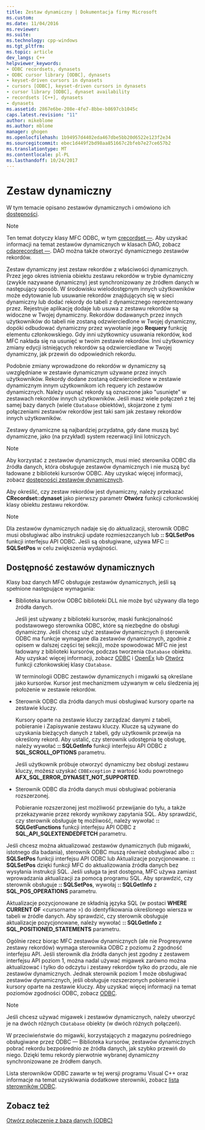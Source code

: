 ```yaml
---
title: Zestaw dynamiczny | Dokumentacja firmy Microsoft
ms.custom: 
ms.date: 11/04/2016
ms.reviewer: 
ms.suite: 
ms.technology: cpp-windows
ms.tgt_pltfrm: 
ms.topic: article
dev_langs: C++
helpviewer_keywords:
- ODBC recordsets, dynasets
- ODBC cursor library [ODBC], dynasets
- keyset-driven cursors in dynasets
- cursors [ODBC], keyset-driven cursors in dynasets
- cursor library [ODBC], dynaset availability
- recordsets [C++], dynasets
- dynasets
ms.assetid: 2867e6be-208e-4fe7-8bbe-b8697cb1045c
caps.latest.revision: "11"
author: mikeblome
ms.author: mblome
manager: ghogen
ms.openlocfilehash: 1b94957d4402eda467dbe5bb20d6522e123f2e34
ms.sourcegitcommit: ebec1d449f2bd98aa851667c2bfeb7e27ce657b2
ms.translationtype: MT
ms.contentlocale: pl-PL
ms.lasthandoff: 10/24/2017
---
```

# <a name="dynaset"></a>Zestaw dynamiczny
W tym temacie opisano zestawów dynamicznych i omówiono ich [dostępności](#_core_availability_of_dynasets).  
  
> [!NOTE]
>  Ten temat dotyczy klasy MFC ODBC, w tym [crecordset —](../../mfc/reference/crecordset-class.md). Aby uzyskać informacji na temat zestawów dynamicznych w klasach DAO, zobacz [cdaorecordset —](../../mfc/reference/cdaorecordset-class.md). DAO można także otworzyć dynamicznego zestawów rekordów.  
  
 Zestaw dynamiczny jest zestaw rekordów z właściwości dynamicznych. Przez jego okres istnienia obiektu zestawu rekordów w trybie dynamiczny (zwykle nazywane dynamiczny) jest synchronizowany ze źródłem danych w następujący sposób. W środowisku wielodostępnym innych użytkowników może edytowanie lub usuwanie rekordów znajdujących się w sieci dynamiczny lub dodać rekordy do tabeli z dynamicznego reprezentowany przez. Rejestruje aplikację dodaje lub usuwa z zestawu rekordów są widoczne w Twojej dynamiczny. Rekordów dodawanych przez innych użytkowników do tabeli nie zostaną odzwierciedlone w Twojej dynamiczny, dopóki odbudować dynamiczny przez wywołanie jego **Requery** funkcję elementu członkowskiego. Gdy inni użytkownicy usuwania rekordów, kod MFC nakłada się na usunięć w twoim zestawie rekordów. Inni użytkownicy zmiany edycji istniejących rekordów są odzwierciedlane w Twojej dynamiczny, jak przewiń do odpowiednich rekordu.  
  
 Podobnie zmiany wprowadzone do rekordów w dynamiczny są uwzględniane w zestawie dynamicznym używane przez innych użytkowników. Rekordy dodane zostaną odzwierciedlone w zestawie dynamicznym innym użytkownikom ich requery ich zestawów dynamicznych. Należy usunąć rekordy są oznaczone jako "usunięte" w zestawach rekordów innych użytkowników. Jeśli masz wiele połączeń z tej samej bazy danych (wiele `CDatabase` obiektów), skojarzone z tymi połączeniami zestawów rekordów jest taki sam jak zestawy rekordów innych użytkowników.  
  
 Zestawy dynamiczne są najbardziej przydatna, gdy dane muszą być dynamiczne, jako (na przykład) system rezerwacji linii lotniczych.  
  
> [!NOTE]
>  Aby korzystać z zestawów dynamicznych, musi mieć sterownika ODBC dla źródła danych, która obsługuje zestawów dynamicznych i nie muszą być ładowane z biblioteki kursorów ODBC. Aby uzyskać więcej informacji, zobacz [dostępności zestawów dynamicznych](#_core_availability_of_dynasets).  
  
 Aby określić, czy zestaw rekordów jest dynamiczny, należy przekazać **CRecordset::dynaset** jako pierwszy parametr **Otwórz** funkcji członkowskiej klasy obiektu zestawu rekordów.  
  
> [!NOTE]
>  Dla zestawów dynamicznych nadaje się do aktualizacji, sterownik ODBC musi obsługiwać albo instrukcji update rozmieszczanych lub **:: SQLSetPos** funkcji interfejsu API ODBC. Jeśli są obsługiwane, używa MFC **:: SQLSetPos** w celu zwiększenia wydajności.  
  
##  <a name="_core_availability_of_dynasets"></a>Dostępność zestawów dynamicznych  
 Klasy baz danych MFC obsługuje zestawów dynamicznych, jeśli są spełnione następujące wymagania:  
  
-   Biblioteka kursorów ODBC biblioteki DLL nie może być używany dla tego źródła danych.  
  
     Jeśli jest używany z biblioteki kursorów, maski funkcjonalność podstawowego sterownika ODBC, które są niezbędne do obsługi dynamiczny. Jeśli chcesz użyć zestawów dynamicznych (i sterownik ODBC ma funkcje wymagane dla zestawów dynamicznych, zgodnie z opisem w dalszej części tej sekcji), może spowodować MFC nie jest ładowany z biblioteki kursorów, podczas tworzenia `CDatabase` obiektu. Aby uzyskać więcej informacji, zobacz [ODBC](../../data/odbc/odbc-basics.md) i [OpenEx](../../mfc/reference/cdatabase-class.md#openex) lub [Otwórz](../../mfc/reference/cdatabase-class.md#open) funkcji członkowskiej klasy `CDatabase`.  
  
     W terminologii ODBC zestawów dynamicznych i migawki są określane jako kursorów. Kursor jest mechanizmem używanym w celu śledzenia jej położenie w zestawie rekordów.  
  
-   Sterownik ODBC dla źródła danych musi obsługiwać kursory oparte na zestawie kluczy.  
  
     Kursory oparte na zestawie kluczy zarządzać danymi z tabeli, pobieranie i Zapisywanie zestawu kluczy. Klucze są używane do uzyskania bieżących danych z tabeli, gdy użytkownik przewija na określony rekord. Aby ustalić, czy sterownik udostępnia tę obsługę, należy wywołać **:: SQLGetInfo** funkcji interfejsu API ODBC z **SQL_SCROLL_OPTIONS** parametru.  
  
     Jeśli użytkownik próbuje otworzyć dynamiczny bez obsługi zestawu kluczy, możesz uzyskać `CDBException` z wartość kodu powrotnego **AFX_SQL_ERROR_DYNASET_NOT_SUPPORTED**.  
  
-   Sterownik ODBC dla źródła danych musi obsługiwać pobierania rozszerzonej.  
  
     Pobieranie rozszerzonej jest możliwość przewijanie do tyłu, a także przekazywanie przez rekordy wynikowy zapytania SQL. Aby sprawdzić, czy sterownik obsługuje tę możliwość, należy wywołać **:: SQLGetFunctions** funkcji interfejsu API ODBC z **SQL_API_SQLEXTENDEDFETCH** parametru.  
  
 Jeśli chcesz można aktualizować zestawów dynamicznych (lub migawki, istotnego dla badania), sterownik ODBC muszą również obsługiwać albo **:: SQLSetPos** funkcji interfejsu API ODBC lub Aktualizacje pozycjonowane. **:: SQLSetPos** dzięki funkcji MFC do aktualizowania źródła danych bez wysyłania instrukcji SQL. Jeśli usługa ta jest dostępna, MFC używa zamiast wprowadzania aktualizacji za pomocą programu SQL. Aby sprawdzić, czy sterownik obsługuje **:: SQLSetPos**, wywołaj **:: SQLGetInfo** z **SQL_POS_OPERATIONS** parametru.  
  
 Aktualizacje pozycjonowane ze składnią języka SQL (w postaci **WHERE CURRENT OF** \<cursorname >) do identyfikowania określonego wiersza w tabeli w źródle danych. Aby sprawdzić, czy sterownik obsługuje aktualizacje pozycjonowane, należy wywołać **:: SQLGetInfo** z **SQL_POSITIONED_STATEMENTS** parametru.  
  
 Ogólnie rzecz biorąc MFC zestawów dynamicznych (ale nie Progresywne zestawy rekordów) wymaga sterownika ODBC z poziomu 2 zgodność interfejsu API. Jeśli sterownik dla źródła danych jest zgodny z zestawem interfejsu API poziom 1, można nadal używać migawek zarówno można aktualizować i tylko do odczytu i zestawy rekordów tylko do przodu, ale nie zestawów dynamicznych. Jednak sterownik poziom 1 może obsługiwać zestawów dynamicznych, jeśli obsługuje rozszerzonych pobieranie i kursory oparte na zestawie kluczy. Aby uzyskać więcej informacji na temat poziomów zgodności ODBC, zobacz [ODBC](../../data/odbc/odbc-basics.md).  
  
> [!NOTE]
>  Jeśli chcesz używać migawek i zestawów dynamicznych, należy utworzyć je na dwóch różnych `CDatabase` obiekty (w dwóch różnych połączeń).  
  
 W przeciwieństwie do migawki, korzystających z magazynu pośredniego obsługiwane przez ODBC — Biblioteka kursorów, zestawów dynamicznych pobrać rekordu bezpośrednio ze źródła danych, jak szybko przewiń do niego. Dzięki temu rekordy pierwotnie wybranej dynamiczny synchronizowane ze źródłem danych.  
  
 Lista sterowników ODBC zawarte w tej wersji programu Visual C++ oraz informacje na temat uzyskiwania dodatkowe sterowniki, zobacz [lista sterowników ODBC](../../data/odbc/odbc-driver-list.md).  
  
## <a name="see-also"></a>Zobacz też  
 [Otwórz połączenie z bazą danych (ODBC)](../../data/odbc/open-database-connectivity-odbc.md)